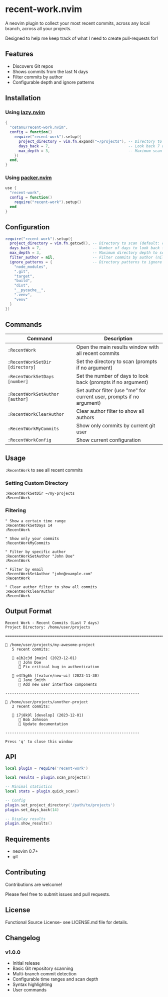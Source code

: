 # recent-work.nvim

A neovim plugin to collect your most recent commits, across any local
branch, across all your projects.

Designed to help me keep track of what I need to create pull-requests for!

## Features

- Discovers Git repos
- Shows commits from the last N days
- Filter commits by author
- Configurable depth and ignore patterns

## Installation

### Using [lazy.nvim](https://github.com/folke/lazy.nvim)

```lua
{
  "cetanu/recent-work.nvim",
  config = function()
    require("recent-work").setup({
      project_directory = vim.fn.expand("~/projects"), -- Directory to scan
      days_back = 7,                                   -- Look back 7 days
      max_depth = 3,                                   -- Maximum scan depth
    })
  end,
}
```

### Using [packer.nvim](https://github.com/wbthomason/packer.nvim)

```lua
use {
  "recent-work",
  config = function()
    require("recent-work").setup()
  end
}
```

## Configuration

```lua
require("recent-work").setup({
  project_directory = vim.fn.getcwd(), -- Directory to scan (default: current working directory)
  days_back = 7,                       -- Number of days to look back for commits
  max_depth = 3,                       -- Maximum directory depth to scan
  filter_author = nil,                 -- Filter commits by author (nil = show all, "me" = current git user, or specific email/name)
  ignore_patterns = {                  -- Directory patterns to ignore
    "node_modules",
    ".git",
    "target",
    "build",
    "dist",
    "__pycache__",
    ".venv",
    "venv"
  }
})
```

## Commands

| Command | Description |
|---------|-------------|
| `:RecentWork` | Open the main results window with all recent commits |
| `:RecentWorkSetDir [directory]` | Set the directory to scan (prompts if no argument) |
| `:RecentWorkSetDays [number]` | Set the number of days to look back (prompts if no argument) |
| `:RecentWorkSetAuthor [author]` | Set author filter (use "me" for current user, prompts if no argument) |
| `:RecentWorkClearAuthor` | Clear author filter to show all authors |
| `:RecentWorkMyCommits` | Show only commits by current git user |
| `:RecentWorkConfig` | Show current configuration |

## Usage

`:RecentWork` to see all recent commits

### Setting Custom Directory

```vim
:RecentWorkSetDir ~/my-projects
:RecentWork
```

### Filtering

```vim
" Show a certain time range
:RecentWorkSetDays 14
:RecentWork
```

```vim
" Show only your commits
:RecentWorkMyCommits

" Filter by specific author
:RecentWorkSetAuthor "John Doe"
:RecentWork

" Filter by email
:RecentWorkSetAuthor "john@example.com"
:RecentWork

" Clear author filter to show all commits
:RecentWorkClearAuthor
:RecentWork
```

## Output Format

```
Recent Work - Recent Commits (Last 7 days)
Project Directory: /home/user/projects

================================================================================

📁 /home/user/projects/my-awesome-project
   5 recent commits:

   🔸 a1b2c3d [main] (2023-12-01)
      👤 John Doe
      💬 Fix critical bug in authentication

   🔸 e4f5g6h [feature/new-ui] (2023-11-30)
      👤 Jane Smith
      💬 Add new user interface components

------------------------------------------------------------

📁 /home/user/projects/another-project
   2 recent commits:

   🔸 i7j8k9l [develop] (2023-12-01)
      👤 Bob Johnson
      💬 Update documentation

------------------------------------------------------------

Press 'q' to close this window
```

## API

```lua
local plugin = require('recent-work')

local results = plugin.scan_projects()

-- Minimal statistics
local stats = plugin.quick_scan()

-- Config
plugin.set_project_directory('/path/to/projects')
plugin.set_days_back(14)

-- Display results
plugin.show_results()
```

## Requirements

- neovim 0.7+
- git

## Contributing

Contributions are welcome! 

Please feel free to submit issues and pull requests.

## License

Functional Source License- see LICENSE.md file for details.

## Changelog

### v1.0.0
- Initial release
- Basic Git repository scanning
- Multi-branch commit detection
- Configurable time ranges and scan depth
- Syntax highlighting
- User commands
